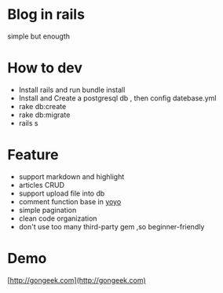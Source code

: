 # Blog  in rails

simple but enougth

# How to dev
 + Install rails and run bundle install
 + Install and Create a postgresql db , then config datebase.yml
 + rake db:create
 + rake db:migrate
 + rails s

 
# Feature
 + support markdown and highlight 
 + articles CRUD
 + support upload file into db
 + comment function base in [yoyo](https://github.com/metrue/YoYo)
 + simple pagination
 + clean code organization
 + don't use too many third-party gem ,so beginner-friendly
  
# Demo
 [http://gongeek.com](http://gongeek.com)
